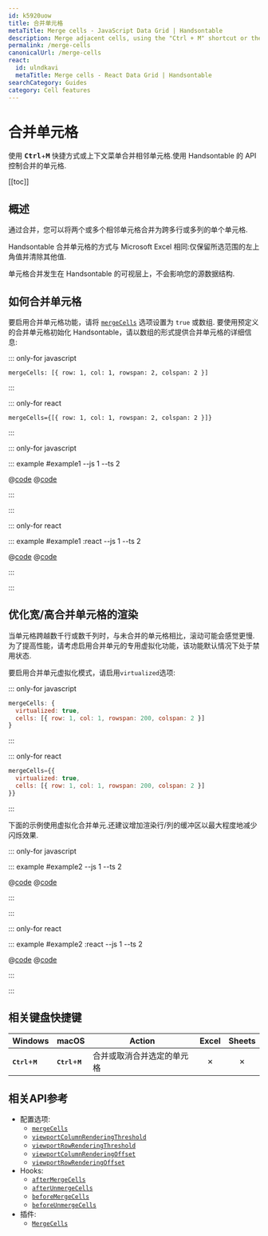 ```yaml
---
id: k5920uow
title: 合并单元格
metaTitle: Merge cells - JavaScript Data Grid | Handsontable
description: Merge adjacent cells, using the "Ctrl + M" shortcut or the context menu. Control merged cells, using Handsontable's API.
permalink: /merge-cells
canonicalUrl: /merge-cells
react:
  id: ulndkavi
  metaTitle: Merge cells - React Data Grid | Handsontable
searchCategory: Guides
category: Cell features
---
```


# 合并单元格

使用 <kbd>**Ctrl**</kbd>+<kbd>**M**</kbd> 快捷方式或上下文菜单合并相邻单元格.使用 Handsontable 的 API 控制合并的单元格.

[[toc]]

## 概述

通过合并，您可以将两个或多个相邻单元格合并为跨多行或多列的单个单元格.

Handsontable 合并单元格的方式与 Microsoft Excel 相同:仅保留所选范围的左上角值并清除其他值.

单元格合并发生在 Handsontable 的可视层上，不会影响您的源数据结构.

## 如何合并单元格

要启用合并单元格功能，请将 [`mergeCells`](@/api/options.md#mergecells) 选项设置为 `true` 或数组.
要使用预定义的合并单元格初始化 Handsontable，请以数组的形式提供合并单元格的详细信息:

::: only-for javascript

`mergeCells: [{ row: 1, col: 1, rowspan: 2, colspan: 2 }]`

:::

::: only-for react

`mergeCells={[{ row: 1, col: 1, rowspan: 2, colspan: 2 }]}`

:::

::: only-for javascript

::: example #example1 --js 1 --ts 2

@[code](@/content/guides/cell-features/merge-cells/javascript/example1.js)
@[code](@/content/guides/cell-features/merge-cells/javascript/example1.ts)

:::

:::

::: only-for react

::: example #example1 :react --js 1 --ts 2

@[code](@/content/guides/cell-features/merge-cells/react/example1.jsx)
@[code](@/content/guides/cell-features/merge-cells/react/example1.tsx)

:::

:::

## 优化宽/高合并单元格的渲染

当单元格跨越数千行或数千列时，与未合并的单元格相比，滚动可能会感觉更慢.为了提高性能，请考虑启用合并单元的专用虚拟化功能，该功能默认情况下处于禁用状态.

要启用合并单元虚拟化模式，请启用`virtualized`选项:

::: only-for javascript

```js
mergeCells: {
  virtualized: true,
  cells: [{ row: 1, col: 1, rowspan: 200, colspan: 2 }]
}
```

:::

::: only-for react

```jsx
mergeCells={{
  virtualized: true,
  cells: [{ row: 1, col: 1, rowspan: 200, colspan: 2 }]
}}
```

:::

下面的示例使用虚拟化合并单元.还建议增加渲染行/列的缓冲区以最大程度地减少闪烁效果.

::: only-for javascript

::: example #example2 --js 1 --ts 2

@[code](@/content/guides/cell-features/merge-cells/javascript/example2.js)
@[code](@/content/guides/cell-features/merge-cells/javascript/example2.ts)

:::

:::

::: only-for react

::: example #example2 :react --js 1 --ts 2

@[code](@/content/guides/cell-features/merge-cells/react/example2.jsx)
@[code](@/content/guides/cell-features/merge-cells/react/example2.tsx)

:::

:::

## 相关键盘快捷键

| Windows                              | macOS                                | Action                     |  Excel  | Sheets  |
| ------------------------------------ | ------------------------------------ | -------------------------- | :-----: | :-----: |
| <kbd>**Ctrl**</kbd>+<kbd>**M**</kbd> | <kbd>**Ctrl**</kbd>+<kbd>**M**</kbd> | 合并或取消合并选定的单元格 | &cross; | &cross; |

## 相关API参考

- 配置选项:
  - [`mergeCells`](@/api/options.md#mergecells)
  - [`viewportColumnRenderingThreshold`](@/api/options.md#viewportcolumnrenderingthreshold)
  - [`viewportRowRenderingThreshold`](@/api/options.md#viewportrowrenderingthreshold)
  - [`viewportColumnRenderingOffset`](@/api/options.md#viewportcolumnrenderingoffset)
  - [`viewportRowRenderingOffset`](@/api/options.md#viewportrowrenderingoffset)
- Hooks:
  - [`afterMergeCells`](@/api/hooks.md#aftermergecells)
  - [`afterUnmergeCells`](@/api/hooks.md#afterunmergecells)
  - [`beforeMergeCells`](@/api/hooks.md#beforemergecells)
  - [`beforeUnmergeCells`](@/api/hooks.md#beforeunmergecells)
- 插件:
  - [`MergeCells`](@/api/mergeCells.md)
